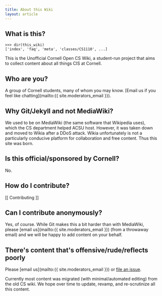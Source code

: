 ```yaml
---
title: About this Wiki
layout: article
---
```


## What is this?

    >>> dir(this_wiki)
    ['index', 'faq', 'meta', 'classes/CS1110', ...]

This is the Unofficial Cornell Open CS Wiki, a student-run project that aims to collect content about all things CIS at Cornell.

## Who are you?

A group of Cornell students, many of whom you may know. [Email us if you feel like chatting](mailto:{{ site.moderators_email }}).

## Why Git/Jekyll and not MediaWiki?

We used to be on MediaWiki (the same software that Wikipedia uses), which the CS department helped ACSU host. However, it was taken down and moved to Wikia after a DDoS attack. Wikia unfortunately is not a particularly conducive platform for collaboration and free content. Thus this site was born.

## Is this official/sponsored by Cornell?

No.

## How do I contribute?

[[ Contributing ]]

## Can I contribute anonymously?

Yes, of course. While Git makes this a bit harder than with MediaWiki, please [email us](mailto:{{ site.moderators_email }}) (from a throwaway email) and we will be happy to add content on your behalf.

## There's content that's offensive/rude/reflects poorly

Please [email us](mailto:{{ site.moderators_email }}) or [file an issue](https://github.com/CornellCSWiki/testwiki/issues).

Currently most content was migrated (with minimal/automated editing) from the old CS wiki. We hope over time to update, revamp, and re-scrutinize all this content.
